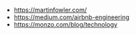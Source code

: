 * https://martinfowler.com/
* https://medium.com/airbnb-engineering
* https://monzo.com/blog/technology
